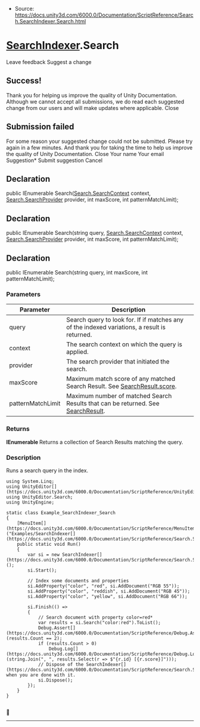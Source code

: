 * Source: https://docs.unity3d.com/6000.0/Documentation/ScriptReference/Search.SearchIndexer.Search.html

#  [SearchIndexer](https://docs.unity3d.com/6000.0/Documentation/ScriptReference/Search.SearchIndexer.html).Search
Leave feedback
Suggest a change
## Success!
Thank you for helping us improve the quality of Unity Documentation. Although we cannot accept all submissions, we do read each suggested change from our users and will make updates where applicable.
Close
## Submission failed
For some reason your suggested change could not be submitted. Please <a>try again</a> in a few minutes. And thank you for taking the time to help us improve the quality of Unity Documentation.
Close
Your name Your email Suggestion* Submit suggestion
Cancel
## Declaration
public IEnumerable<SearchResult> Search([Search.SearchContext](https://docs.unity3d.com/6000.0/Documentation/ScriptReference/Search.SearchContext.html) context, [Search.SearchProvider](https://docs.unity3d.com/6000.0/Documentation/ScriptReference/Search.SearchProvider.html) provider, int maxScore, int patternMatchLimit); 
## Declaration
public IEnumerable<SearchResult> Search(string query, [Search.SearchContext](https://docs.unity3d.com/6000.0/Documentation/ScriptReference/Search.SearchContext.html) context, [Search.SearchProvider](https://docs.unity3d.com/6000.0/Documentation/ScriptReference/Search.SearchProvider.html) provider, int maxScore, int patternMatchLimit); 
## Declaration
public IEnumerable<SearchResult> Search(string query, int maxScore, int patternMatchLimit); 
### Parameters
Parameter | Description  
---|---  
query | Search query to look for. If if matches any of the indexed variations, a result is returned.  
context | The search context on which the query is applied.  
provider | The search provider that initiated the search.  
maxScore | Maximum match score of any matched Search Result. See [SearchResult.score](https://docs.unity3d.com/6000.0/Documentation/ScriptReference/Search.SearchResult-score.html).  
patternMatchLimit | Maximum number of matched Search Results that can be returned. See [SearchResult](https://docs.unity3d.com/6000.0/Documentation/ScriptReference/Search.SearchResult.html).  
### Returns
**IEnumerable <SearchResult>** Returns a collection of Search Results matching the query. 
### Description
Runs a search query in the index.
```
using System.Linq;
using UnityEditor[](https://docs.unity3d.com/6000.0/Documentation/ScriptReference/UnityEditor.html);
using UnityEditor.Search;
using UnityEngine;

static class Example_SearchIndexer_Search
{
    [MenuItem[](https://docs.unity3d.com/6000.0/Documentation/ScriptReference/MenuItem.html)("Examples/SearchIndexer[](https://docs.unity3d.com/6000.0/Documentation/ScriptReference/Search.SearchIndexer.html)/Search")]
    public static void Run()
    {
        var si = new SearchIndexer[](https://docs.unity3d.com/6000.0/Documentation/ScriptReference/Search.SearchIndexer.html)();
        si.Start();

        // Index some documents and properties
        si.AddProperty("color", "red", si.AddDocument("RGB 55"));
        si.AddProperty("color", "reddish", si.AddDocument("RGB 45"));
        si.AddProperty("color", "yellow", si.AddDocument("RGB 66"));

        si.Finish(() =>
        {
            // Search document with property color=red*
            var results = si.Search("color:red").ToList();
            Debug.Assert[](https://docs.unity3d.com/6000.0/Documentation/ScriptReference/Debug.Assert.html)(results.Count == 2);
            if (results.Count > 0)
                Debug.Log[](https://docs.unity3d.com/6000.0/Documentation/ScriptReference/Debug.Log.html)(string.Join(", ", results.Select(r => $"{r.id} [{r.score}]")));
            // Dispose of the SearchIndexer[](https://docs.unity3d.com/6000.0/Documentation/ScriptReference/Search.SearchIndexer.html) when you are done with it.
            si.Dispose();
        });
    }
}


```

* * *
